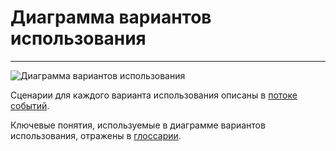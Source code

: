 # Диаграмма вариантов использования
---

![Диаграмма вариантов использования](../UseCase.png)

Сценарии для каждого варианта использования описаны в [потоке событий](../UseCase/Flow%20of%20Events.md).

Ключевые понятия, используемые в диаграмме вариантов использования, отражены в [глоссарии](../UseCase/Glossarium.md). 
